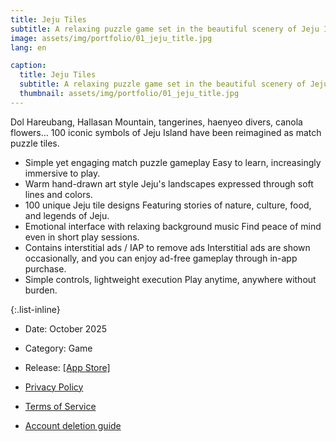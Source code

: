 ```yaml
---
title: Jeju Tiles
subtitle: A relaxing puzzle game set in the beautiful scenery of Jeju Island.
image: assets/img/portfolio/01_jeju_title.jpg
lang: en

caption:
  title: Jeju Tiles
  subtitle: A relaxing puzzle game set in the beautiful scenery of Jeju Island.
  thumbnail: assets/img/portfolio/01_jeju_title.jpg
---
```

Dol Hareubang, Hallasan Mountain, tangerines, haenyeo divers, canola flowers…
100 iconic symbols of Jeju Island have been reimagined as match puzzle tiles.

- Simple yet engaging match puzzle gameplay
  Easy to learn, increasingly immersive to play.
- Warm hand-drawn art style
  Jeju's landscapes expressed through soft lines and colors.
- 100 unique Jeju tile designs
  Featuring stories of nature, culture, food, and legends of Jeju.
- Emotional interface with relaxing background music
  Find peace of mind even in short play sessions.
- Contains interstitial ads / IAP to remove ads Interstitial ads are shown occasionally, and you can enjoy ad-free gameplay through in-app purchase.
- Simple controls, lightweight execution
  Play anytime, anywhere without burden.

{:.list-inline}
- Date: October 2025
- Category: Game
- Release: [[App Store]](https://apps.apple.com/us/app/%EC%A0%9C%EC%A3%BC-%EC%82%AC%EC%B2%9C%EC%84%B1/id6754316387)

- [Privacy Policy](https://lab21.kr/privacy_policy.html)
- [Terms of Service](https://lab21.kr/terms_of_service.html)
- [Account deletion guide](https://lab21.kr/account_deletion_guide.html)